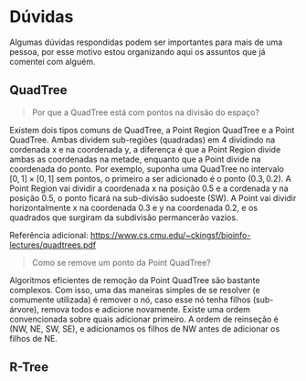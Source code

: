 # Dúvidas

Algumas dúvidas respondidas podem ser importantes para mais de uma pessoa, por esse motivo estou organizando aqui os assuntos que já comentei com alguém.

## QuadTree

> Por que a QuadTree está com pontos na divisão do espaço?

Existem dois tipos comuns de QuadTree, a Point Region QuadTree e a Point QuadTree. Ambas dividem sub-regiões (quadradas) em 4 dividindo na cordenada x e na coordenada y, a diferença é que a Point Region divide ambas as coordenadas na metade, enquanto que a Point divide na coordenada do ponto.
Por exemplo, suponha uma QuadTree no intervalo $[0, 1] \times [0, 1]$ sem pontos, o primeiro a ser adicionado é o ponto $(0.3, 0.2)$. A Point Region vai dividir a coordenada x na posição $0.5$ e a cordenada y na posição $0.5$, o ponto ficará na sub-divisão sudoeste (SW). A Point vai dividir horizontalmente x na coordenada $0.3$ e y na coordenada $0.2$, e os quadrados que surgiram da subdivisão permancerão vazios.

Referência adicional: https://www.cs.cmu.edu/~ckingsf/bioinfo-lectures/quadtrees.pdf

> Como se remove um ponto da Point QuadTree?

Algoritmos eficientes de remoção da Point QuadTree são bastante complexos. Com isso, uma das maneiras simples de se resolver (e comumente utilizada) é remover o nó, caso esse nó tenha filhos (sub-árvore), remova todos e adicione novamente. Existe uma ordem convencionada sobre quais adicionar primeiro. A ordem de reinseção é (NW, NE, SW, SE), e adicionamos os filhos de NW antes de adicionar os filhos de NE.

## R-Tree
